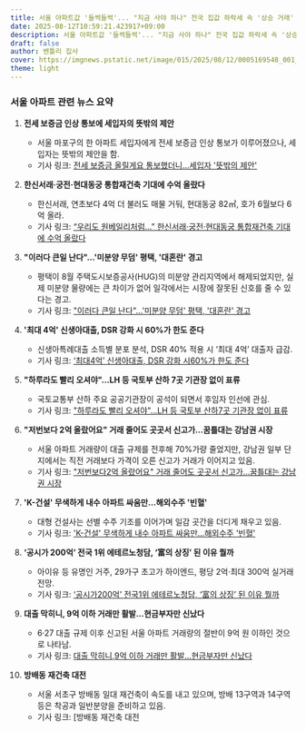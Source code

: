 ```yaml
---
title: 서울 아파트값 '들썩들썩'... "지금 사야 하나" 전국 집값 하락세 속 '상승 거래' 급증, 왜?
date: 2025-08-12T10:59:21.423917+09:00
description: 서울 아파트값 '들썩들썩'... "지금 사야 하나" 전국 집값 하락세 속 '상승 거래' 급증, 왜?
draft: false
author: 벤틀리 집사
cover: https://imgnews.pstatic.net/image/015/2025/08/12/0005169548_001_20250812084017217.jpg?type=nf142_103
theme: light
---
```


### 서울 아파트 관련 뉴스 요약

1. **전세 보증금 인상 통보에 세입자의 뜻밖의 제안**
   - 서울 마포구의 한 아파트 세입자에게 전세 보증금 인상 통보가 이루어졌으나, 세입자는 뜻밖의 제안을 함.
   - 기사 링크: [전세 보증금 올릴게요 통보했더니…세입자 '뜻밖의 제안'](https://n.news.naver.com/article/015/0005169548)

2. **한신서래·궁전·현대동궁 통합재건축 기대에 수억 올랐다**
   - 한신서래, 연초보다 4억 더 불러도 매물 거둬, 현대동궁 82㎡, 호가 6월보다 6억 올라.
   - 기사 링크: [“우리도 원베일리처럼…” 한신서래·궁전·현대동궁 통합재건축 기대에 수억 올랐다](https://n.news.naver.com/article/016/0002512836)

3. **"이러다 큰일 난다"…'미분양 무덤' 평택, '대혼란' 경고**
   - 평택이 8월 주택도시보증공사(HUG)의 미분양 관리지역에서 해제되었지만, 실제 미분양 물량에는 큰 차이가 없어 일각에서는 시장에 잘못된 신호를 줄 수 있다는 경고.
   - 기사 링크: ["이러다 큰일 난다"…'미분양 무덤' 평택, '대혼란' 경고](https://n.news.naver.com/article/015/0005169185)

4. **'최대 4억' 신생아대출, DSR 강화 시 60%가 한도 준다**
   - 신생아특례대출 소득별 분포 분석, DSR 40% 적용 시 ‘최대 4억’ 대출자 급감.
   - 기사 링크: [‘최대4억’ 신생아대출, DSR 강화 시60%가 한도 준다](https://n.news.naver.com/article/016/0002512771)

5. **"하루라도 빨리 오셔야"…LH 등 국토부 산하 7곳 기관장 없이 표류**
   - 국토교통부 산하 주요 공공기관장이 공석이 되면서 후임자 인선에 관심.
   - 기사 링크: ["하루라도 빨리 오셔야"…LH 등 국토부 산하7곳 기관장 없이 표류](https://n.news.naver.com/article/277/0005635828)

6. **"저번보다 2억 올랐어요" 거래 줄어도 곳곳서 신고가…꿈틀대는 강남권 시장**
   - 서울 아파트 거래량이 대출 규제를 전후해 70%가량 줄었지만, 강남권 일부 단지에서는 직전 거래보다 가격이 오른 신고가 거래가 이어지고 있음.
   - 기사 링크: ["저번보다2억 올랐어요" 거래 줄어도 곳곳서 신고가…꿈틀대는 강남권 시장](https://n.news.naver.com/article/277/0005635829)

7. **'K-건설' 무색하게 내수 아파트 싸움만…해외수주 '빈혈'**
   - 대형 건설사는 선별 수주 기조를 이어가며 일감 곳간을 더디게 채우고 있음.
   - 기사 링크: ['K-건설' 무색하게 내수 아파트 싸움만…해외수주 '빈혈'](https://n.news.naver.com/article/648/0000038752)

8. **‘공시가 200억’ 전국 1위 에테르노청담, ‘富의 상징’ 된 이유 뭘까**
   - 아이유 등 유명인 거주, 29가구 초고가 하이엔드, 평당 2억·최대 300억 실거래 전망.
   - 기사 링크: [‘공시가200억’ 전국1위 에테르노청담, ‘富의 상징’ 된 이유 뭘까](https://n.news.naver.com/article/016/0002512639)

9. **대출 막히니, 9억 이하 거래만 활발…현금부자만 신났다**
   - 6·27 대출 규제 이후 신고된 서울 아파트 거래량의 절반이 9억 원 이하인 것으로 나타남.
   - 기사 링크: [대출 막히니,9억 이하 거래만 활발…현금부자만 신났다](https://n.news.naver.com/article/374/0000456839)

10. **방배동 재건축 대전**
    - 서울 서초구 방배동 일대 재건축이 속도를 내고 있으며, 방배 13구역과 14구역 등은 착공과 일반분양을 준비하고 있음.
    - 기사 링크: [방배동 재건축 대전